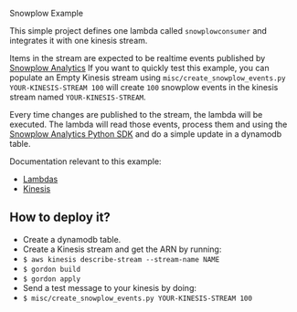 Snowplow Example

This simple project defines one lambda called ``snowplowconsumer`` and integrates it with one kinesis stream.

Items in the stream are expected to be realtime events published by [Snowplow Analytics](http://snowplowanalytics.com/) If you want
to quickly test this example, you can populate an Empty Kinesis stream using ``misc/create_snowplow_events.py YOUR-KINESIS-STREAM 100`` will create
``100`` snowplow events in the kinesis stream named ``YOUR-KINESIS-STREAM``.

Every time changes are published to the stream, the lambda will be executed. The lambda will read those events, process them and using
the [Snowplow Analytics Python SDK](https://github.com/snowplow/snowplow-python-analytics-sdk) and do a simple update in a dynamodb table.

Documentation relevant to this example:
 * [Lambdas](http://gordondoc.s3-website-eu-west-1.amazonaws.com/lambdas.html)
 * [Kinesis](http://gordondoc.s3-website-eu-west-1.amazonaws.com/eventsources/kinesis.html)

How to deploy it?
------------------

* Create a dynamodb table.
* Create a Kinesis stream and get the ARN by running:
 * ``$ aws kinesis describe-stream --stream-name NAME``
* ``$ gordon build``
* ``$ gordon apply``
* Send a test message to your kinesis by doing:
 * ``$ misc/create_snowplow_events.py YOUR-KINESIS-STREAM 100``
